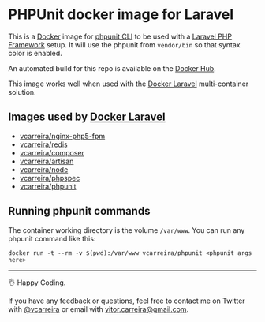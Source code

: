 # PHPUnit docker image for Laravel

This is a [Docker](http://www.docker.com) image for [phpunit CLI](https://phpunit.de/) to be used with a [Laravel PHP Framework](http://laravel.com/) setup. It will use the phpunit from ```vendor/bin``` so that syntax color is enabled.

An automated build for this repo is available on the [Docker Hub](https://registry.hub.docker.com/u/vcarreira/phpunit-laravel/).

This image works well when used with the [Docker Laravel](https://github.com/vcarreira/docker-laravel) multi-container solution.

## Images used by [Docker Laravel](https://github.com/vcarreira/docker-laravel)
  - [vcarreira/nginx-php5-fpm](https://registry.hub.docker.com/u/vcarreira/nginx-php5-fpm)
  - [vcarreira/redis](https://registry.hub.docker.com/u/vcarreira/redis)
  - [vcarreira/composer](https://registry.hub.docker.com/u/vcarreira/composer)
  - [vcarreira/artisan](https://registry.hub.docker.com/u/vcarreira/artisan)
  - [vcarreira/node](https://registry.hub.docker.com/u/vcarreira/node)
  - [vcarreira/phpspec](https://registry.hub.docker.com/u/vcarreira/phpspec)
  - [vcarreira/phpunit](https://registry.hub.docker.com/u/vcarreira/phpunit)

## Running phpunit commands
The container working directory is the volume ```/var/www```. You can run any phpunit command like this:

```
docker run -t --rm -v $(pwd):/var/www vcarreira/phpunit <phpunit args here>
```

---

:ok_hand: Happy Coding.

If you have any feedback or questions, feel free to contact me on Twitter with [@vcarreira](https://twitter.com/vcarreira) or email with [vitor.carreira@gmail.com](mailto:vitor.carreira@gmail.com).
